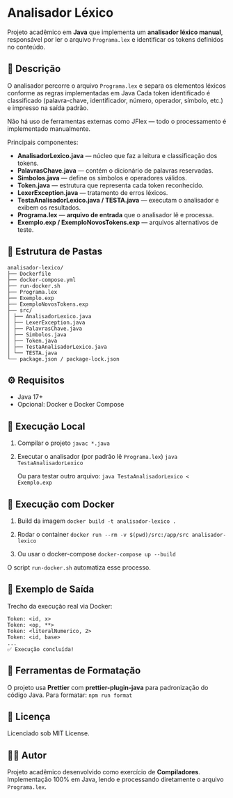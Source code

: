 # Analisador Léxico

Projeto acadêmico em **Java** que implementa um **analisador léxico manual**, responsável por ler o arquivo `Programa.lex` e identificar os tokens definidos no conteúdo.

## 📘 Descrição

O analisador percorre o arquivo `Programa.lex` e separa os elementos léxicos conforme as regras implementadas em Java
Cada token identificado é classificado (palavra-chave, identificador, número, operador, símbolo, etc.) e impresso na saída padrão.

Não há uso de ferramentas externas como JFlex — todo o processamento é implementado manualmente.

Principais componentes:

- **AnalisadorLexico.java** — núcleo que faz a leitura e classificação dos tokens.
- **PalavrasChave.java** — contém o dicionário de palavras reservadas.
- **Simbolos.java** — define os símbolos e operadores válidos.
- **Token.java** — estrutura que representa cada token reconhecido.
- **LexerException.java** — tratamento de erros léxicos.
- **TestaAnalisadorLexico.java / TESTA.java** — executam o analisador e exibem os resultados.
- **Programa.lex** — **arquivo de entrada** que o analisador lê e processa.
- **Exemplo.exp / ExemploNovosTokens.exp** — arquivos alternativos de teste.

## 🧩 Estrutura de Pastas

```
analisador-lexico/
├── Dockerfile
├── docker-compose.yml
├── run-docker.sh
├── Programa.lex
├── Exemplo.exp
├── ExemploNovosTokens.exp
├── src/
│ ├── AnalisadorLexico.java
│ ├── LexerException.java
│ ├── PalavrasChave.java
│ ├── Simbolos.java
│ ├── Token.java
│ ├── TestaAnalisadorLexico.java
│ └── TESTA.java
└── package.json / package-lock.json
```

## ⚙️ Requisitos

- Java 17+
- Opcional: Docker e Docker Compose

## 🚀 Execução Local

1. Compilar o projeto
   `javac *.java`

2. Executar o analisador (por padrão lê `Programa.lex`)
   `java TestaAnalisadorLexico`

   Ou para testar outro arquivo:
   `java TestaAnalisadorLexico < Exemplo.exp`

## 🐳 Execução com Docker

1. Build da imagem
   `docker build -t analisador-lexico .`

2. Rodar o container
   `docker run --rm -v $(pwd)/src:/app/src analisador-lexico`

3. Ou usar o docker-compose
   `docker-compose up --build`

O script `run-docker.sh` automatiza esse processo.

## 🧠 Exemplo de Saída

Trecho da execução real via Docker:

```
Token: <id, x>
Token: <op, **>
Token: <literalNumerico, 2>
Token: <id, base>
...
✅ Execução concluída!
```

## 🧰 Ferramentas de Formatação

O projeto usa **Prettier** com **prettier-plugin-java** para padronização do código Java.
Para formatar:
`npm run format`

## 🧱 Licença

Licenciado sob MIT License.

## 👨‍💻 Autor

Projeto acadêmico desenvolvido como exercício de **Compiladores**.
Implementação 100% em Java, lendo e processando diretamente o arquivo `Programa.lex`.
